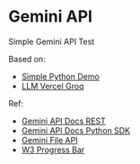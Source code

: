 # Gemini API

Simple Gemini API Test

Based on:
* [Simple Python Demo](https://github.com/eniompw/GeminiAPI/blob/main/dev/python.py)
* [LLM Vercel Groq](https://github.com/eniompw/LLMVercelGroq)

Ref:  
* [Gemini API Docs REST](https://ai.google.dev/gemini-api/docs/get-started/tutorial?lang=rest#text-only_input)
* [Gemini API Docs Python SDK](https://ai.google.dev/gemini-api/docs/get-started/tutorial?lang=python#generate_text_from_text_inputs)
* [Gemini File API](https://github.com/google-gemini/cookbook/blob/main/quickstarts/File_API.ipynb)
* [W3 Progress Bar](https://www.w3schools.com/howto/howto_js_progressbar.asp)

